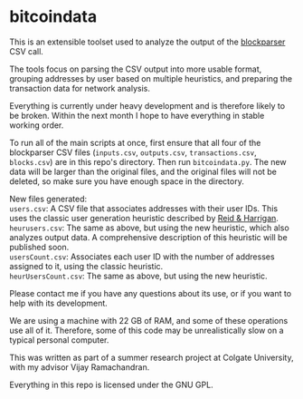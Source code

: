 bitcoindata
===========
This is an extensible toolset used to analyze the output of the [blockparser](https://github.com/mcdee/blockparser) CSV call.

The tools focus on parsing the CSV output into more usable format, grouping addresses by user based on multiple heuristics, and preparing the transaction data for network analysis.

Everything is currently under heavy development and is therefore likely to be broken. Within the next month I hope to have everything in stable working order.

To run all of the main scripts at once, first ensure that all four of the blockparser CSV files (`inputs.csv`, `outputs.csv`, `transactions.csv`, `blocks.csv`) are in this repo's directory. Then run `bitcoindata.py`. The new data will be larger than the original files, and the original files will not be deleted, so make sure you have enough space in the directory.

New files generated:  
`users.csv`: A CSV file that associates addresses with their user IDs. This uses the classic user generation heuristic described by [Reid & Harrigan](http://arxiv.org/abs/1107.4524).  
`heurusers.csv`: The same as above, but using the new heuristic, which also analyzes output data. A comprehensive description of this heuristic will be published soon.  
`usersCount.csv`: Associates each user ID with the number of addresses assigned to it, using the classic heuristic.  
`heurUsersCount.csv`: The same as above, but using the new heuristic.

Please contact me if you have any questions about its use, or if you want to help with its development.

We are using a machine with 22 GB of RAM, and some of these operations use all of it. Therefore, some of this code may be unrealistically slow on a typical personal computer.

This was written as part of a summer research project at Colgate University, with my advisor Vijay Ramachandran.

Everything in this repo is licensed under the GNU GPL.
